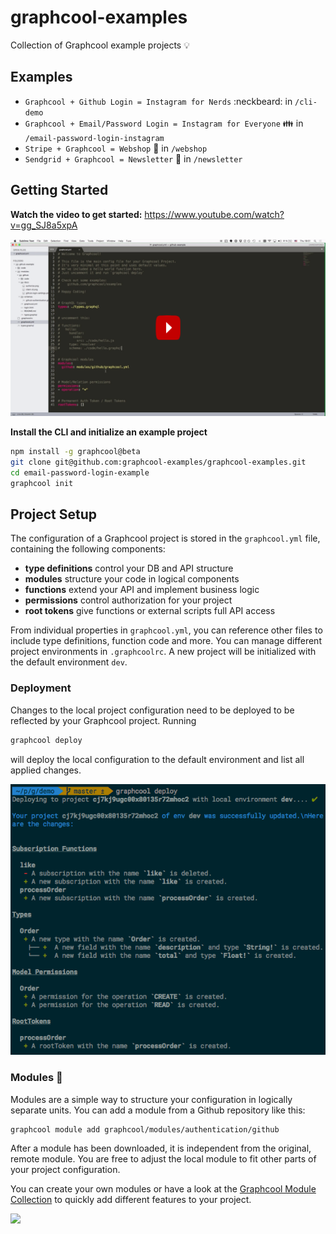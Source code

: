 # graphcool-examples

Collection of Graphcool example projects 💡

## Examples
- `Graphcool + Github Login = Instagram for Nerds` :neckbeard: in `/cli-demo`
- `Graphcool + Email/Password Login = Instagram for Everyone` :family: in `/email-password-login-instagram`
- `Stripe + Graphcool = Webshop` :iphone: in `/webshop`
- `Sendgrid + Graphcool = Newsletter` 💌 in `/newsletter`

## Getting Started

**Watch the video to get started:** https://www.youtube.com/watch?v=gg_SJ8a5xpA

[![](./thumb.png)](https://www.youtube.com/watch?v=gg_SJ8a5xpA)

**Install the CLI and initialize an example project**

```sh
npm install -g graphcool@beta
git clone git@github.com:graphcool-examples/graphcool-examples.git
cd email-password-login-example
graphcool init
```

## Project Setup

The configuration of a Graphcool project is stored in the `graphcool.yml` file, containing the following components:

* **type definitions** control your DB and API structure
* **modules** structure your code in logical components
* **functions** extend your API and implement business logic
* **permissions** control authorization for your project
* **root tokens** give functions or external scripts full API access

From individual properties in `graphcool.yml`, you can reference other files to include type definitions, function code and more. You can manage different project environments in `.graphcoolrc`. A new project will be initialized with the default environment `dev`.

### Deployment

Changes to the local project configuration need to be deployed to be reflected by your Graphcool project. Running

```sh
graphcool deploy
```

will deploy the local configuration to the default environment and list all applied changes.

![](./deploy.png)

### Modules 🎁

Modules are a simple way to structure your configuration in logically separate units. You can add a module from a Github repository like this:

```sh
graphcool module add graphcool/modules/authentication/github
```

After a module has been downloaded, it is independent from the original, remote module. You are free to adjust the local module to fit other parts of your project configuration.

You can create your own modules or have a look at the
[Graphcool Module Collection](https://github.com/graphcool/modules) to quickly add different features to your project.

![](http://i.imgur.com/5RHR6Ku.png)
